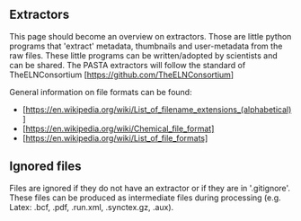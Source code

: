 ## Extractors
This page should become an overview on extractors. Those are little python programs that 'extract' metadata, thumbnails and user-metadata from the raw files. These little programs can be written/adopted by scientists and can be shared. The PASTA extractors will follow the standard of TheELNConsortium [https://github.com/TheELNConsortium]

General information on file formats can be found:
- [https://en.wikipedia.org/wiki/List_of_filename_extensions_(alphabetical)]
- [https://en.wikipedia.org/wiki/Chemical_file_format]
- [https://en.wikipedia.org/wiki/List_of_file_formats]

## Ignored files
Files are ignored if they do not have an extractor or if they are in '.gitignore'.
These files can be produced as intermediate files during processing (e.g. Latex: .bcf, .pdf, .run.xml, .synctex.gz, .aux).


